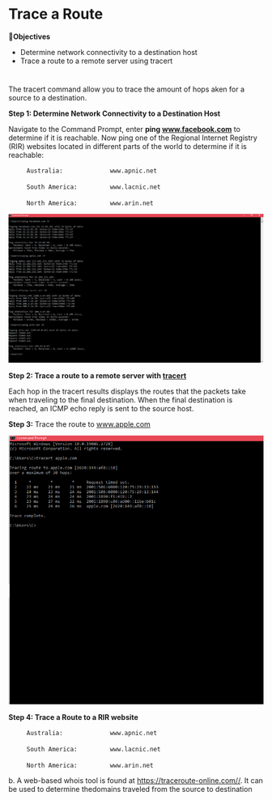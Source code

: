 # Trace a Route

🔎<b>Objectives</b>

- Determine network connectivity to a destination host
- Trace a route to a remote server using tracert
<h1></h1>

The tracert command allow you to trace the amount of hops aken for a source to a destination. 


<b>Step 1: Determine Network Connectivity to a Destination Host</b>

Navigate to the Command Prompt, enter <b>ping www.facebook.com</b> to determine if it is reachable.
Now ping one of the Regional Internet Registry (RIR) websites located in different parts of the world to determine if it is reachable:

  
         Australia:             www.apnic.net

         South America:         www.lacnic.net

         North America:         www.arin.net
        
<p align="center">
<img src="Screenshot (80).png"/>
</p>

<b>Step 2: Trace a route to a remote server with [tracert](https://learn.microsoft.com/en-us/windows-server/administration/windows-commands/tracert)</b>

Each hop in the tracert results displays the routes that the packets take when traveling to the final destination.  When the final destination is reached, an ICMP echo reply is sent to the source host.

  <b>Step 3:</b>
 Trace the route to www.apple.com
 
 <p align="center">
<img src="Screenshot (81).png"/>
</p>
 
 <b>Step 4: Trace a Route to a RIR website</b>

         Australia:             www.apnic.net

         South America:         www.lacnic.net

         North America:         www.arin.net

b.    A web-based whois tool is found at https://traceroute-online.com//. It can be used to determine thedomains traveled from the source to destination
